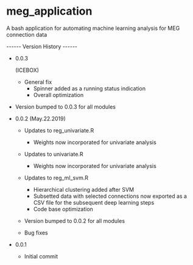 # meg_application
A bash application for automating machine learning analysis for MEG connection data


 ------ Version History ------
 
 - 0.0.3

   (ICEBOX)
   - General fix
     - Spinner added as a running status indication
     - Overall optimization
       
  - Version bumped to 0.0.3 for all modules   
 
 
- 0.0.2 (May.22.2019)

  - Updates to reg_univariate.R
    - Weights now incorporated for univariate analysis
  
  - Updates to univariate.R
    - Weights now incorporated for univariate analysis

  - Updates to reg_ml_svm.R
    - Hierarchical clustering added after SVM
    - Subsetted data with selected connections now exported as a CSV file for the subsequent deep learning steps
    - Code base optimization
  
  - Version bumped to 0.0.2 for all modules
  
  - Bug fixes


- 0.0.1

    - Initial commit
